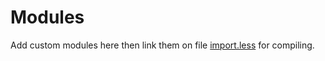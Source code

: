 # Modules

Add custom modules here then link them on file [import.less](https://github.com/jacobxperez/rams/blob/master/css/modules/import.less) for compiling.
